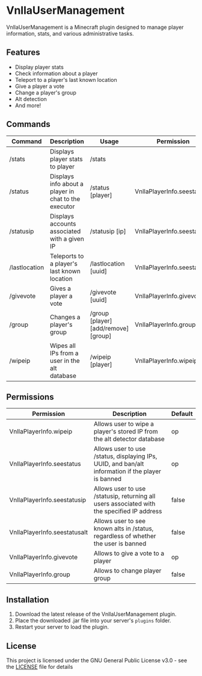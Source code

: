 # VnllaUserManagement

VnllaUserManagement is a Minecraft plugin designed to manage player information, stats, and various administrative tasks.

## Features

* Display player stats
* Check information about a player
* Teleport to a player's last known location
* Give a player a vote
* Change a player's group
* Alt detection
* And more!

## Commands

| Command       | Description                                          | Usage                                | Permission                  |
|---------------|------------------------------------------------------|--------------------------------------|-----------------------------|
| /stats        | Displays player stats to player                      | /stats                               |                             |
| /status       | Displays info about a player in chat to the executor | /status [player]                     | VnllaPlayerInfo.seestatus   |
| /statusip     | Displays accounts associated with a given IP         | /statusip [ip]                       | VnllaPlayerInfo.seestatusip |
| /lastlocation | Teleports to a player's last known location          | /lastlocation [uuid]                 | VnllaPlayerInfo.seestatus   |
| /givevote     | Gives a player a vote                                | /givevote [uuid]                     | VnllaPlayerInfo.givevote    |
| /group        | Changes a player's group                             | /group [player] [add/remove] [group] | VnllaPlayerInfo.group       |
| /wipeip       | Wipes all IPs from a user in the alt database        | /wipeip [player]                     | VnllaPlayerInfo.wipeip      |

## Permissions

| Permission                   | Description                                                                                       | Default |
|------------------------------|---------------------------------------------------------------------------------------------------|---------|
| VnllaPlayerInfo.wipeip       | Allows user to wipe a player's stored IP from the alt detector database                           | op      |
| VnllaPlayerInfo.seestatus    | Allows user to use /status, displaying IPs, UUID, and ban/alt information if the player is banned | op      |
| VnllaPlayerInfo.seestatusip  | Allows user to use /statusip, returning all users associated with the specified IP address        | false   |
| VnllaPlayerInfo.seestatusalt | Allows user to see known alts in /status, regardless of whether the user is banned                | false   |
| VnllaPlayerInfo.givevote     | Allows to give a vote to a player                                                                 | op      |
| VnllaPlayerInfo.group        | Allows to change player group                                                                     | false   |

## Installation

1. Download the latest release of the VnllaUserManagement plugin.
2. Place the downloaded .jar file into your server's `plugins` folder.
3. Restart your server to load the plugin.

## License

This project is licensed under the GNU General Public License v3.0 - see the [LICENSE](LICENSE.md) file for details
